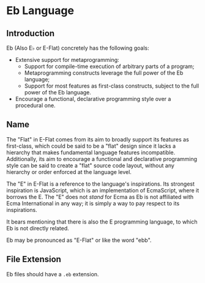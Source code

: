 # Eb Language


## Introduction

Eb (Also E&#9837; or E-Flat) concretely has the following goals:

* Extensive support for metaprogramming:
  * Support for compile-time execution of arbitrary parts of a program;
  * Metaprogramming constructs leverage the full power of the Eb language;
  * Support for most features as first-class constructs, subject to the full power of the Eb language.
* Encourage a functional, declarative programming style over a procedural one.


## Name

The "Flat" in E-Flat comes from its aim to broadly support its features as first-class, which could be said to be a "flat" design since it lacks a hierarchy that makes fundamental language features incompatible. Additionally, its aim to encourage a functional and declarative programming style can be said to create a "flat" source code layout, without any hierarchy or order enforced at the language level.

The "E" in E-Flat is a reference to the language's inspirations. Its strongest inspiration is JavaScript, which is an implementation of EcmaScript, where it borrows the E. The "E" does not *stand* for Ecma as Eb is not affiliated with Ecma International in any way; it is simply a way to pay respect to its inspirations.

It bears mentioning that there is also the E programming language, to which Eb is not directly related.

Eb may be pronounced as "E-Flat" or like the word "ebb".


## File Extension

Eb files should have a `.eb` extension.
